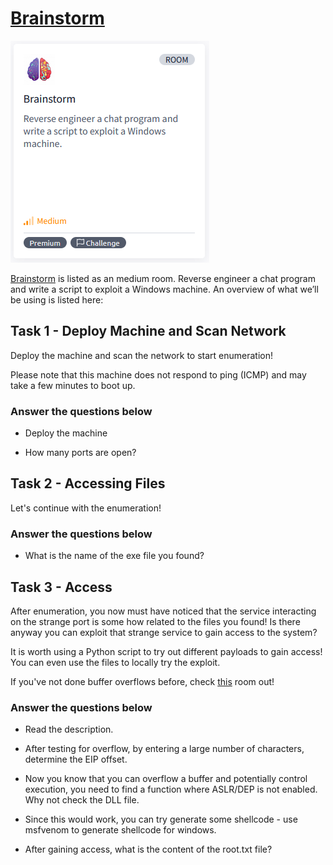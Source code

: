 # [Brainstorm](https://tryhackme.com/r/room/brainstorm)

![Brainstorm](./images/Brainstorm.png)

[Brainstorm](https://tryhackme.com/r/room/brainstorm) is listed as an medium room. Reverse engineer a chat program and write a script to exploit a Windows machine. An overview of what we’ll be using is listed here:

## Task 1 - Deploy Machine and Scan Network

Deploy the machine and scan the network to start enumeration!

Please note that this machine does not respond to ping (ICMP) and may take a few minutes to boot up.

### Answer the questions below

* Deploy the machine

* How many ports are open?

## Task 2 - Accessing Files

Let's continue with the enumeration!

### Answer the questions below

* What is the name of the exe file you found?

## Task 3 - Access

After enumeration, you now must have noticed that the service interacting on the strange port is some how related to the files you found! Is there anyway you can exploit that strange service to gain access to the system? 

It is worth using a Python script to try out different payloads to gain access! You can even use the files to locally try the exploit. 

If you've not done buffer overflows before, check [this](https://tryhackme.com/room/bof1) room out!

### Answer the questions below

* Read the description.

* After testing for overflow, by entering a large number of characters, determine the EIP offset.

* Now you know that you can overflow a buffer and potentially control execution, you need to find a function where ASLR/DEP is not enabled. Why not check the DLL file.

* Since this would work, you can try generate some shellcode - use msfvenom to generate shellcode for windows.

* After gaining access, what is the content of the root.txt file?
